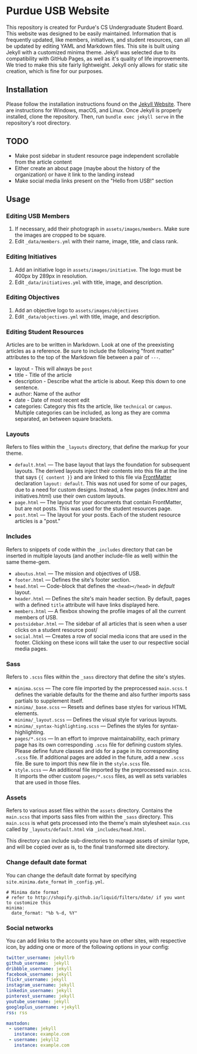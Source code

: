 # Purdue USB Website
This repository is created for Purdue's CS Undergraduate Student Board.  This website was designed to be easily maintained.  Information that is frequently updated, like members, initiatives, and student resources, can all be updated by editing YAML and Markdown files.  This site is built using Jekyll with a customized minima theme.  Jekyll was selected due to its compatibility with GitHub Pages, as well as it's quality of life improvements.  We tried to make this site fairly lightweight.  Jekyll only allows for static site creation, which is fine for our purposes.  

## Installation
Please follow the installation instructions found on the [Jekyll Website](https://jekyllrb.com/docs/installation/).  There are instructions for Windows, macOS, and Linux.  Once Jekyll is properly installed, clone the repository.  Then, run `bundle exec jekyll serve` in the repository's root directory.

## TODO
  * Make post sidebar in student resource page independent scrollable from the article content
  * Either create an about page (maybe about the history of the organization) or have it link to the landing instead
  * Make social media links present on the "Hello from USB!" section

## Usage

### Editing USB Members
  1. If necessary, add their photograph in `assets/images/members`.  Make sure the images are cropped to be square.
  2. Edit `_data/members.yml` with their name, image, title, and class rank.

### Editing Initiatives
  1. Add an initiative logo in `assets/images/initiative`.  The logo must be 400px by 289px in resolution.
  2. Edit `_data/initiatives.yml` with title, image, and description.

### Editing Objectives
  1. Add an objective logo to `assets/images/objectives`
  2. Edit `_data/objectives.yml` with title, image, and description.

### Editing Student Resources
Articles are to be written in Markdown.  Look at one of the preexisting articles as a reference.  Be sure to include the following "front matter" attributes to the top of the Markdown file between a pair of `---`.
 * layout - This will always be `post`
 * title - Title of the article
 * description - Describe what the article is about.  Keep this down to one sentence.
 * author: Name of the author
 * date - Date of most recent edit
 * categories: Category this fits the article, like `technical` or `campus`.  Multiple categories can be included, as long as they are comma separated, an between square brackets.

### Layouts

Refers to files within the `_layouts` directory, that define the markup for your theme.

  - `default.html` &mdash; The base layout that lays the foundation for subsequent layouts. The derived layouts inject their contents into this file at the line that says ` {{ content }} ` and are linked to this file via [FrontMatter](https://jekyllrb.com/docs/frontmatter/) declaration `layout: default`.  This was not used for some of our pages, due to a need for custom designs.  Instead, a few pages (index.html and initiatives.html) use their own custom layouts.
  - `page.html` &mdash; The layout for your documents that contain FrontMatter, but are not posts.  This was used for the student resources page.
  - `post.html` &mdash; The layout for your posts.  Each of the student resource articles is a "post."

### Includes

Refers to snippets of code within the `_includes` directory that can be inserted in multiple layouts (and another include-file as well) within the same theme-gem.

  - `aboutus.html` &mdash; The mission and objectives of USB.
  - `footer.html` &mdash; Defines the site's footer section.
  - `head.html` &mdash; Code-block that defines the `<head></head>` in *default* layout.
  - `header.html` &mdash; Defines the site's main header section. By default, pages with a defined `title` attribute will have links displayed here.
  - `members.html` &mdash; A flexbox showing the profile images of all the current members of USB.
  - `postsidebar.html` &mdash; The sidebar of all articles that is seen when a user clicks on a student resource post/
  - `social.html` &mdash; Creates a row of social media icons that are used in the footer.  Clicking on these icons will take the user to our respective social media pages.

### Sass

Refers to `.scss` files within the `_sass` directory that define the site's styles.

  - `minima.scss` &mdash; The core file imported by the preprocessed `main.scss`.  t defines the variable defaults for the theme and also further imports sass partials to supplement itself.
  - `minima/_base.scss` &mdash; Resets and defines base styles for various HTML elements.
  - `minima/_layout.scss` &mdash; Defines the visual style for various layouts.
  - `minima/_syntax-highlighting.scss` &mdash; Defines the styles for syntax-highlighting.
  - `pages/*.scss` &mdash; In an effort to improve maintainability, each primary page has its own corresponding `.scss` file for defining custom styles.  Please define future classes and ids for a page in its corresponding `.scss` file.  If additional pages are added in the future, add a new `.scss` file.  Be sure to import this new file in the `style.scss` file.
  - `style.scss` &mdash; An additional file imported by the preprocessed `main.scss`.  It imports the other custom `pages/*.scss` files, as well as sets variables that are used in those files.

### Assets

Refers to various asset files within the `assets` directory.
Contains the `main.scss` that imports sass files from within the `_sass` directory. This `main.scss` is what gets processed into the theme's main stylesheet `main.css` called by `_layouts/default.html` via `_includes/head.html`.

This directory can include sub-directories to manage assets of similar type, and will be copied over as is, to the final transformed site directory.

### Change default date format

You can change the default date format by specifying `site.minima.date_format`
in `_config.yml`.

```
# Minima date format
# refer to http://shopify.github.io/liquid/filters/date/ if you want to customize this
minima:
  date_format: "%b %-d, %Y"
```

### Social networks

You can add links to the accounts you have on other sites, with respective icon, by adding one or more of the following options in your config:

```yaml
twitter_username: jekyllrb
github_username:  jekyll
dribbble_username: jekyll
facebook_username: jekyll
flickr_username: jekyll
instagram_username: jekyll
linkedin_username: jekyll
pinterest_username: jekyll
youtube_username: jekyll
googleplus_username: +jekyll
rss: rss

mastodon:
 - username: jekyll
   instance: example.com
 - username: jekyll2
   instance: example.com
```
